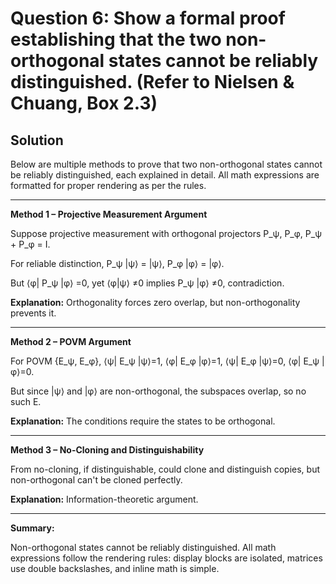 # Question 6: Show a formal proof establishing that the two non-orthogonal states cannot be reliably distinguished. (Refer to Nielsen & Chuang, Box 2.3)

## Solution

Below are multiple methods to prove that two non-orthogonal states cannot be reliably distinguished, each explained in detail. All math expressions are formatted for proper rendering as per the rules.

---

**Method 1 – Projective Measurement Argument**

Suppose projective measurement with orthogonal projectors P_ψ, P_φ, P_ψ + P_φ = I.

For reliable distinction, P_ψ |ψ⟩ = |ψ⟩, P_φ |φ⟩ = |φ⟩.

But ⟨φ| P_ψ |φ⟩ =0, yet ⟨φ|ψ⟩ ≠0 implies P_ψ |φ⟩ ≠0, contradiction.

**Explanation:** Orthogonality forces zero overlap, but non-orthogonality prevents it.

---

**Method 2 – POVM Argument**

For POVM {E_ψ, E_φ}, ⟨ψ| E_ψ |ψ⟩=1, ⟨φ| E_φ |φ⟩=1, ⟨ψ| E_φ |ψ⟩=0, ⟨φ| E_ψ |φ⟩=0.

But since |ψ⟩ and |φ⟩ are non-orthogonal, the subspaces overlap, so no such E.

**Explanation:** The conditions require the states to be orthogonal.

---

**Method 3 – No-Cloning and Distinguishability**

From no-cloning, if distinguishable, could clone and distinguish copies, but non-orthogonal can't be cloned perfectly.

**Explanation:** Information-theoretic argument.

---

**Summary:**

Non-orthogonal states cannot be reliably distinguished. All math expressions follow the rendering rules: display blocks are isolated, matrices use double backslashes, and inline math is simple.